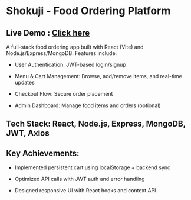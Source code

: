# Shokuji - Food Ordering Platform

## Live Demo : [Click here](https://sumiyabarsha.github.io/Shokuji)

A full-stack food ordering app built with React (Vite) and Node.js/Express/MongoDB. Features include:

   - User Authentication: JWT-based login/signup

   - Menu & Cart Management: Browse, add/remove items, and real-time updates

   - Checkout Flow: Secure order placement

   - Admin Dashboard: Manage food items and orders (optional)

## Tech Stack: React, Node.js, Express, MongoDB, JWT, Axios

## Key Achievements:

   - Implemented persistent cart using localStorage + backend sync

   - Optimized API calls with JWT auth and error handling

   - Designed responsive UI with React hooks and context API
